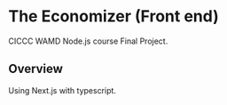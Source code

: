 # The Economizer (Front end)

CICCC WAMD Node.js course Final Project.

## Overview

Using Next.js with typescript.


